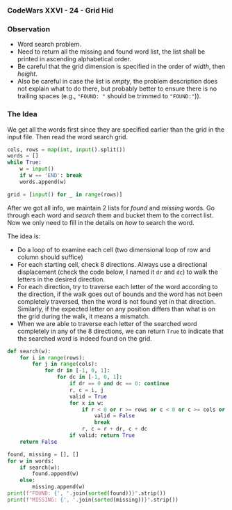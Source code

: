 ### CodeWars XXVI - 24 - Grid Hid

### Observation

* Word search problem.
* Need to return all the missing and found word list, the list shall be printed in ascending alphabetical order.
* Be careful that the grid dimension is specified in the order of *width*, then *height*.
* Also be careful in case the list is *empty*, the problem description does not explain what to do there, but probably better to ensure there is no trailing spaces (e.g., `"FOUND: "` should be trimmed to `"FOUND:"`)).

### The Idea
We get all the words first since they are specified earlier than the grid in the input file.  Then read the word search grid.

```python
cols, rows = map(int, input().split())
words = []
while True:
    w = input()
    if w == 'END': break
    words.append(w)

grid = [input() for _ in range(rows)]

```

After we got all info, we maintain 2 lists for *found* and *missing* words.  Go through each word and *search* them and bucket them to the correct list.
Now we only need to fill in the details on *how* to search the word.

The idea is:
* Do a loop of to examine each cell (two dimensional loop of row and column should suffice)
* For each starting cell, check 8 directions.  Always use a directional displacement (check the code below, I named it `dr` and `dc`) to walk the letters in the desired direction.
* For each direction, try to traverse each letter of the word according to the direction, if the walk goes out of bounds and the word has not been completely traversed, then the word is not found yet in that direction.  Similarly, if the expected letter on any position differs than what is on the grid during the walk, it means a mismatch.
* When we are able to traverse each letter of the searched word completely in any of the 8 directions, we can return `True` to indicate that the searched word is indeed found on the grid.

```python
def search(w):
    for i in range(rows):
        for j in range(cols):
            for dr in [-1, 0, 1]:
                for dc in [-1, 0, 1]:
                    if dr == 0 and dc == 0: continue
                    r, c = i, j
                    valid = True
                    for x in w:
                        if r < 0 or r >= rows or c < 0 or c >= cols or x != grid[r][c]:
                            valid = False
                            break
                        r, c = r + dr, c + dc
                    if valid: return True
    return False

found, missing = [], []
for w in words:
    if search(w):
        found.append(w)
    else:
        missing.append(w)
print(f"FOUND: {', '.join(sorted(found))}".strip())
print(f"MISSING: {', '.join(sorted(missing))}".strip())
```
